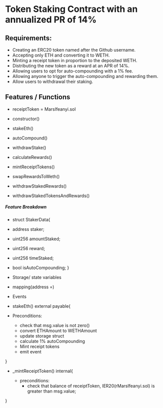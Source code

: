 # Token Staking Contract with an annualized PR of 14%

## Requirements:

- Creating an ERC20 token named after the Github username.
- Accepting only ETH and converting it to WETH.
- Minting a receipt token in proportion to the deposited WETH.
- Distributing the new token as a reward at an APR of 14%.
- Allowing users to opt for auto-compounding with a 1% fee.
- Allowing anyone to trigger the auto-compounding and rewarding them.
- Allow users to withdrawal their staking.

## Features / Functions

- receiptToken = MarsIfeanyi.sol

- constructor()
- stakeEth()
- autoCompound()
- withdrawStake()
- calculateRewards()
- mintReceiptTokens()
- swapRewardsToWeth()
- withdrawStakedRewards()
- withdrawStakedTokensAndRewards()

##### Feature Breakdown

- struct StakerData{

- address staker;
- uint256 amountStaked;
- uint256 reward;
- uint256 timeStaked;
- bool isAutoCompounding;
  }

- Storage/ state variables
- mapping(address =)

- Events

- stakeEth() external payable{

- Preconditions:
  - check that msg.value is not zero()
  - convert ETHAmount to WETHAmount
  - update storage struct
  - calculate 1% autoCompounding
  - Mint receipt tokens
  - emit event

}

- \_mintReceiptToken() internal{

  - preconditions:
    - check that balance of receiptToken, IER20(rMarsIfeanyi.sol) is greater than msg.value;

}
